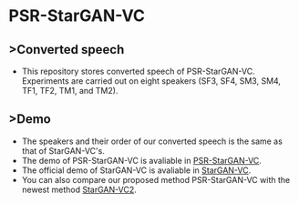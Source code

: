 # PSR-StarGAN-VC
## >Converted speech
* This repository stores converted speech of PSR-StarGAN-VC. Experiments are carried out on eight speakers (SF3, SF4, SM3, SM4, TF1, TF2, TM1, and TM2).
## >Demo
* The speakers and their order of our converted speech is the same as that of StarGAN-VC's.
* The demo of PSR-StarGAN-VC is avaliable in [PSR-StarGAN-VC](https://xudongxiang.github.io/PSR-StarGAN-VC.html).<br>
* The official demo of StarGAN-VC is avaliable in [StarGAN-VC](http://www.kecl.ntt.co.jp/people/kameoka.hirokazu/Demos/stargan-vc/).<br>
* You can also compare our proposed method PSR-StarGAN-VC with the newest method [StarGAN-VC2](http://www.kecl.ntt.co.jp/people/kaneko.takuhiro/projects/stargan-vc2/index.html). 
